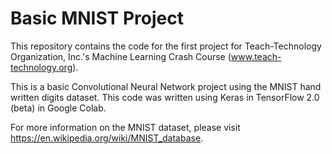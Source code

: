 # Basic MNIST Project

This repository contains the code for the first project for Teach-Technology Organization, Inc.'s Machine Learning Crash Course (www.teach-technology.org).

This is a basic Convolutional Neural Network project using the MNIST hand written digits dataset. This code was written using Keras in TensorFlow 2.0 (beta) in Google Colab.

For more information on the MNIST dataset, please visit https://en.wikipedia.org/wiki/MNIST_database.
